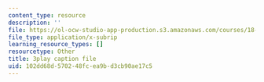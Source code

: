 ```yaml
---
content_type: resource
description: ''
file: https://ol-ocw-studio-app-production.s3.amazonaws.com/courses/18-01sc-single-variable-calculus-fall-2010/102dd68d570248fcea9bd3cb90ae17c5_21789.srt
file_type: application/x-subrip
learning_resource_types: []
resourcetype: Other
title: 3play caption file
uid: 102dd68d-5702-48fc-ea9b-d3cb90ae17c5
---
```

